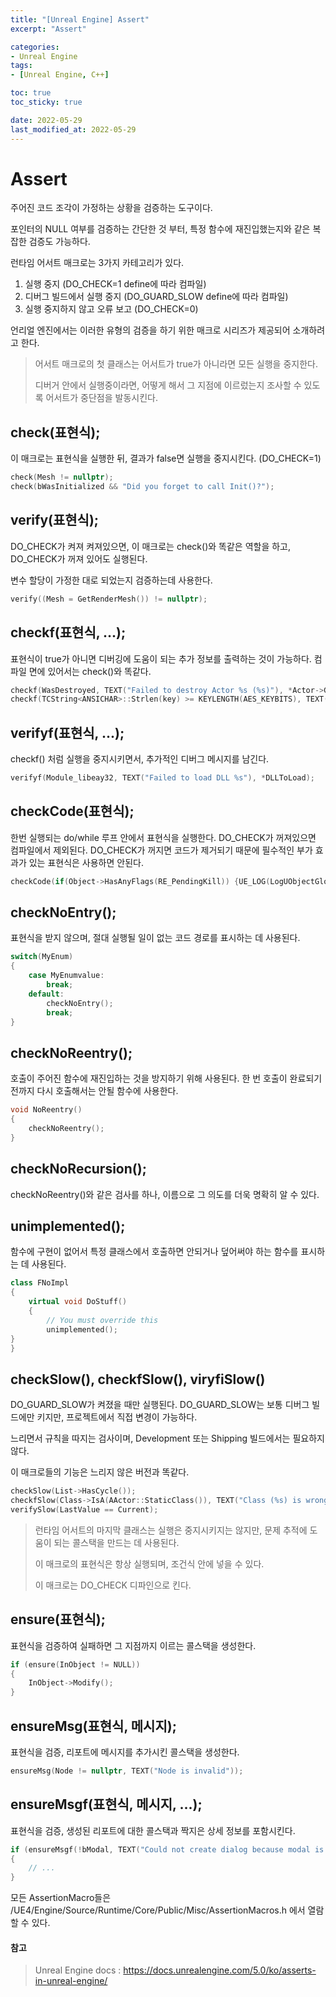 ```yaml
---
title: "[Unreal Engine] Assert"
excerpt: "Assert"

categories:
- Unreal Engine
tags:
- [Unreal Engine, C++]

toc: true
toc_sticky: true

date: 2022-05-29
last_modified_at: 2022-05-29
---
```

# Assert

주어진 코드 조각이 가정하는 상황을 검증하는 도구이다.

포인터의 NULL 여부를 검증하는 간단한 것 부터, 특정 함수에 재진입했는지와 같은 복잡한 검증도 가능하다.

런타임 어서트 매크로는 3가지 카테고리가 있다.

1. 실행 중지 (DO_CHECK=1 define에 따라 컴파일)
2. 디버그 빌드에서 실행 중지 (DO_GUARD_SLOW define에 따라 컴파일)
3. 실행 중지하지 않고 오류 보고 (DO_CHECK=0)

언리얼 엔진에서는 이러한 유형의 검증을 하기 위한 매크로 시리즈가 제공되어 소개하려고 한다.



>어서트 매크로의 첫 클래스는 어서트가 true가 아니라면 모든 실행을 중지한다.
>
>디버거 안에서 실행중이라면, 어떻게 해서 그 지점에 이르렀는지 조사할 수 있도록 어서트가 중단점을 발동시킨다.



## check(표현식);

이 매크로는 표현식을 실행한 뒤, 결과가 false면 실행을 중지시킨다. (DO_CHECK=1)

```cpp
check(Mesh != nullptr);
check(bWasInitialized && "Did you forget to call Init()?");
```



## verify(표현식);

DO_CHECK가 켜져 켜져있으면, 이 매크로는 check()와 똑같은 역할을 하고, DO_CHECK가 꺼져 있어도 실행된다.

변수 할당이 가정한 대로 되었는지 검증하는데 사용한다.

```cpp
verify((Mesh = GetRenderMesh()) != nullptr);
```



## checkf(표현식, ...);

표현식이 true가 아니면 디버깅에 도움이 되는 추가 정보를 출력하는 것이 가능하다. 컴파일 면에 있어서는 check()와 똑같다.

```cpp
checkf(WasDestroyed, TEXT("Failed to destroy Actor %s (%s)"), *Actor->GetClass()->GetName(), *Actor->GetActorLabel());
checkf(TCString<ANSICHAR>::Strlen(key) >= KEYLENGTH(AES_KEYBITS), TEXT("AES_KEY needs to be at elast %d characters"), KEYLENGTH(AES_KEYBITS));
```



## verifyf(표현식, ...);

checkf() 처럼 실행을 중지시키면서, 추가적인 디버그 메시지를 남긴다.

```cpp
verifyf(Module_libeay32, TEXT("Failed to load DLL %s"), *DLLToLoad);
```



## checkCode(표현식);

한번 실행되는 do/while 루프 안에서 표현식을 실행한다. DO_CHECK가 꺼져있으면 컴파일에서 제외된다. DO_CHECK가 꺼지면 코드가 제거되기 때문에 필수적인 부가 효과가 있는 표현식은 사용하면 안된다.

```cpp
checkCode(if(Object->HasAnyFlags(RE_PendingKill)) {UE_LOG(LogUObjectGlobals, Fatal, TEXT("Object %s is part of root set through has been marked RF_PendingKill!"), *Object->GetFullName());});
```



## checkNoEntry();

표현식을 받지 않으며, 절대 실행될 일이 없는 코드 경로를 표시하는 데 사용된다.

```cpp
switch(MyEnum)
{
    case MyEnumvalue:
        break;
    default:
        checkNoEntry();
        break;
}
```



## checkNoReentry();

호출이 주어진 함수에 재진입하는 것을 방지하기 위해 사용된다. 한 번 호출이 완료되기 전까지 다시 호출해서는 안될 함수에 사용한다.

```cpp
void NoReentry()
{
    checkNoReentry();
}
```



## checkNoRecursion();

checkNoReentry()와 같은 검사를 하나, 이름으로 그 의도를 더욱 명확히 알 수 있다.



## unimplemented();

함수에 구현이 없어서 특정 클래스에서 호출하면 안되거나 덮어써야 하는 함수를 표시하는 데 사용된다.

```cpp
class FNoImpl
{
    virtual void DoStuff()
    {
        // You must override this
        unimplemented();
}
}
```



## checkSlow(), checkfSlow(), viryfiSlow()

DO_GUARD_SLOW가 켜졌을 때만 실행된다. DO_GUARD_SLOW는 보통 디버그 빌드에만 키지만, 프로젝트에서 직접 변경이 가능하다.

느리면서 규칙을 따지는 검사이며, Development 또는 Shipping 빌드에서는 필요하지 않다.

이 매크로들의 기능은 느리지 않은 버전과 똑같다.

```cpp
checkSlow(List->HasCycle());
checkfSlow(Class->IsA(AActor::StaticClass()), TEXT("Class (%s) is wrong type"), Class->GetName());
verifySlow(LastValue == Current);
```



>런타임 어서트의 마지막 클래스는 실행은 중지시키지는 않지만, 문제 추적에 도움이 되는 콜스택을 만드는 데 사용된다.
>
>이 매크로의 표현식은 항상 실행되며, 조건식 안에 넣을 수 있다.
>
>이 매크로는 DO_CHECK 디파인으로 킨다.



## ensure(표현식);

표현식을 검증하여 실패하면 그 지점까지 이르는 콜스택을 생성한다.

```cpp
if (ensure(InObject != NULL))
{
    InObject->Modify();
}
```



## ensureMsg(표현식, 메시지);

표현식을 검증, 리포트에 메시지를 추가시킨 콜스택을 생성한다.

```cpp
ensureMsg(Node != nullptr, TEXT("Node is invalid"));
```



## ensureMsgf(표현식, 메시지, ...);

표현식을 검증, 생성된 리포트에 대한 콜스택과 짝지은 상세 정보를 포함시킨다.

```cpp
if (ensureMsgf(!bModal, TEXT("Could not create dialog because modal is set to (%d)"), int32(bModal)))
{
    // ...
}
```



모든 AssertionMacro들은 /UE4/Engine/Source/Runtime/Core/Public/Misc/AssertionMacros.h 에서 열람할 수 있다.



#### 참고

> Unreal Engine docs : <https://docs.unrealengine.com/5.0/ko/asserts-in-unreal-engine/>
>

